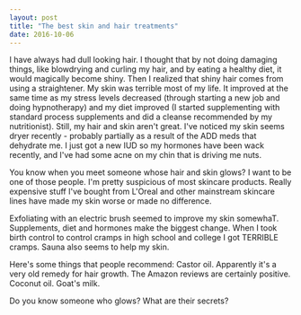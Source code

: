 ```yaml
---
layout: post
title: "The best skin and hair treatments"
date: 2016-10-06
---
```


I have always had dull looking hair. I thought that by not doing damaging things, like blowdrying and curling my hair, and by eating a healthy diet, it would magically become shiny. Then I realized that shiny hair comes from using a straightener.
My skin was terrible most of my life. It improved at the same time as my stress levels decreased (through starting a new job and doing hypnotherapy) and my diet improved (I started supplementing with standard process supplements and did a cleanse recommended by my nutritionist).
Still, my hair and skin aren't great.
I've noticed my skin seems dryer recently - probably partially as a result of the ADD meds that dehydrate me. I just got a new IUD so my hormones have been wack recently, and I've had some acne on my chin that is driving me nuts. 

You know when you meet someone whose hair and skin glows? I want to be one of those people. I'm pretty suspicious of most skincare products. Really expensive stuff I've bought from L'Oreal and other mainstream skincare lines have made my skin worse or made no difference. 

Exfoliating with an electric brush seemed to improve my skin somewhaT. Supplements, diet and hormones make the biggest change. When I took birth control to control cramps in high school and college I got TERRIBLE cramps. Sauna also seems to help my skin. 

Here's some things that people recommend:
Castor oil. 
Apparently it's a very old remedy for hair growth. The Amazon reviews are certainly positive.
Coconut oil. 
Goat's milk. 

Do you know someone who glows? What are their secrets? 
